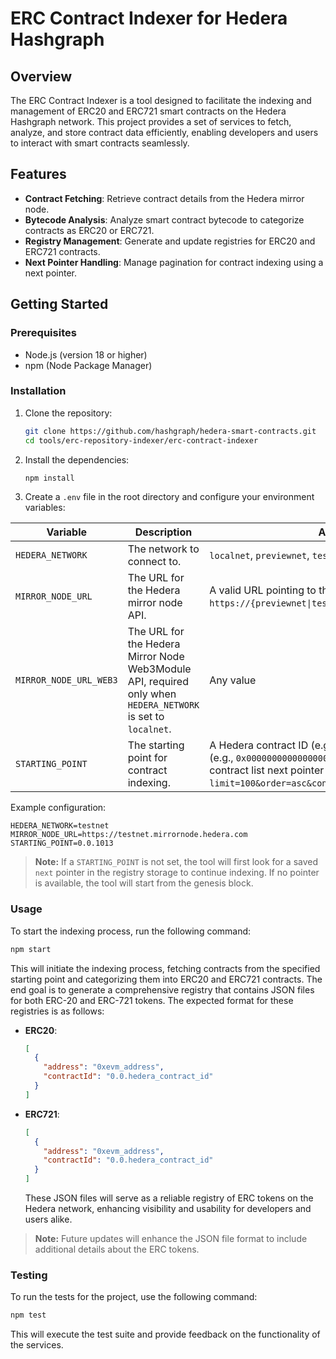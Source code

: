 # ERC Contract Indexer for Hedera Hashgraph

## Overview

The ERC Contract Indexer is a tool designed to facilitate the indexing and management of ERC20 and ERC721 smart contracts on the Hedera Hashgraph network. This project provides a set of services to fetch, analyze, and store contract data efficiently, enabling developers and users to interact with smart contracts seamlessly.

## Features

- **Contract Fetching**: Retrieve contract details from the Hedera mirror node.
- **Bytecode Analysis**: Analyze smart contract bytecode to categorize contracts as ERC20 or ERC721.
- **Registry Management**: Generate and update registries for ERC20 and ERC721 contracts.
- **Next Pointer Handling**: Manage pagination for contract indexing using a next pointer.

## Getting Started

### Prerequisites

- Node.js (version 18 or higher)
- npm (Node Package Manager)

### Installation

1. Clone the repository:

   ```bash
   git clone https://github.com/hashgraph/hedera-smart-contracts.git
   cd tools/erc-repository-indexer/erc-contract-indexer
   ```

2. Install the dependencies:

   ```bash
   npm install
   ```

3. Create a `.env` file in the root directory and configure your environment variables:

| Variable               | Description                                                                                                  | Accepted Values                                                                                                                                                                                                                 |
| ---------------------- | ------------------------------------------------------------------------------------------------------------ | ------------------------------------------------------------------------------------------------------------------------------------------------------------------------------------------------------------------------------- |
| `HEDERA_NETWORK`       | The network to connect to.                                                                                   | `localnet`, `previewnet`, `testnet`, or `mainnet`                                                                                                                                                                               |
| `MIRROR_NODE_URL`      | The URL for the Hedera mirror node API.                                                                      | A valid URL pointing to the Hedera mirror node (e.g., `https://{previewnet\|testnet\|mainnet}.mirrornode.hedera.com`)                                                                                                           |
| `MIRROR_NODE_URL_WEB3` | The URL for the Hedera Mirror Node Web3Module API, required only when `HEDERA_NETWORK` is set to `localnet`. | Any value                                                                                                                                                                                                                       |
| `STARTING_POINT`       | The starting point for contract indexing.                                                                    | A Hedera contract ID (e.g., `0.0.369`), an EVM 20-byte address (e.g., `0x0000000000000000000000000000000000000369`), or a get contract list next pointer (e.g., `/api/v1/contracts?limit=100&order=asc&contract.id=gt:0.0.369`) |

Example configuration:

```plaintext
HEDERA_NETWORK=testnet
MIRROR_NODE_URL=https://testnet.mirrornode.hedera.com
STARTING_POINT=0.0.1013
```

> **Note:** If a `STARTING_POINT` is not set, the tool will first look for a saved `next` pointer in the registry storage to continue indexing. If no pointer is available, the tool will start from the genesis block.

### Usage

To start the indexing process, run the following command:

```bash
npm start
```

This will initiate the indexing process, fetching contracts from the specified starting point and categorizing them into ERC20 and ERC721 contracts. The end goal is to generate a comprehensive registry that contains JSON files for both ERC-20 and ERC-721 tokens. The expected format for these registries is as follows:

- **ERC20**:
  ```json
  [
    {
      "address": "0xevm_address",
      "contractId": "0.0.hedera_contract_id"
    }
  ]
  ```
- **ERC721**:
  ```json
  [
    {
      "address": "0xevm_address",
      "contractId": "0.0.hedera_contract_id"
    }
  ]
  ```
  These JSON files will serve as a reliable registry of ERC tokens on the Hedera network, enhancing visibility and usability for developers and users alike.

> **Note:** Future updates will enhance the JSON file format to include additional details about the ERC tokens.

### Testing

To run the tests for the project, use the following command:

```bash
npm test
```

This will execute the test suite and provide feedback on the functionality of the services.
